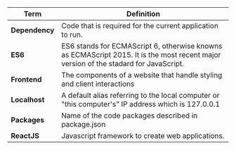 <link rel="stylesheet" href="../../stylesheets/extra.css" />
<link rel="preconnect" href="https://fonts.googleapis.com">
<link rel="preconnect" href="https://fonts.gstatic.com" crossorigin>
<link href="https://fonts.googleapis.com/css2?family=Scope+One&display=swap" rel="stylesheet">

| **Term** |  **Definition**              |
|------------------------------|--------------------------------------------------|
| **Dependency** | Code  that is required for the current application to run. |
| **ES6** | ES6 stands for ECMAScript 6, otherwise knowns as ECMAScript 2015. It is the most recent major version of the stadard for JavaScript.|
| **Frontend**  | The components of a website that handle styling and client interactions|
| **Localhost** | A default alias referring to the local computer or "this computer's" IP address which is 127.0.0.1
| **Packages** | Name of the code packages described in package.json          |
| **ReactJS** | Javascript framework to create web applications.             |



